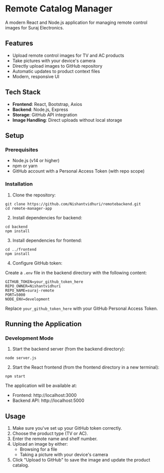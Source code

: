 # Remote Catalog Manager

A modern React and Node.js application for managing remote control images for Suraj Electronics.

## Features

- Upload remote control images for TV and AC products
- Take pictures with your device's camera
- Directly upload images to GitHub repository
- Automatic updates to product context files
- Modern, responsive UI

## Tech Stack

- **Frontend**: React, Bootstrap, Axios
- **Backend**: Node.js, Express
- **Storage**: GitHub API integration
- **Image Handling**: Direct uploads without local storage

## Setup

### Prerequisites

- Node.js (v14 or higher)
- npm or yarn
- GitHub account with a Personal Access Token (with repo scope)

### Installation

1. Clone the repository:
```
git clone https://github.com/Nishantvidhuri/remotebackend.git
cd remote-manager-app
```

2. Install dependencies for backend:
```
cd backend
npm install
```

3. Install dependencies for frontend:
```
cd ../frontend
npm install
```

4. Configure GitHub token:

Create a `.env` file in the backend directory with the following content:
```
GITHUB_TOKEN=your_github_token_here
REPO_OWNER=Nishantvidhuri
REPO_NAME=suraj-remote
PORT=5000
NODE_ENV=development
```

Replace `your_github_token_here` with your GitHub Personal Access Token.

## Running the Application

### Development Mode

1. Start the backend server (from the backend directory):
```
node server.js
```

2. Start the React frontend (from the frontend directory in a new terminal):
```
npm start
```

The application will be available at:
- Frontend: http://localhost:3000
- Backend API: http://localhost:5000

## Usage

1. Make sure you've set up your GitHub token correctly.
2. Choose the product type (TV or AC).
3. Enter the remote name and shelf number.
4. Upload an image by either:
   - Browsing for a file
   - Taking a picture with your device's camera
5. Click "Upload to GitHub" to save the image and update the product catalog. 